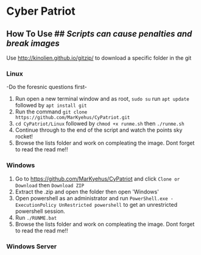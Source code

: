 # Cyber Patriot 

## How To Use ## *Scripts can cause penalties and break images*

Use http://kinolien.github.io/gitzip/ to download a specific folder in the git
### Linux 
-Do the foresnic questions first-
1. Run open a new terminal window and as root, `sudo su` run `apt update` followed by `apt install git`
2. Run the command `git clone https://github.com/MarKyehus/CyPatriot.git`
3. `cd CyPatriot/Linux` followed by `chmod +x runme.sh` then `./runme.sh`
4. Continue through to the end of the script and watch the points sky rocket!
5. Browse the lists folder and work on compleating the image. Dont forget to read the read me!!
### Windows
1. Go to https://github.com/MarKyehus/CyPatriot and click `Clone or Download` then `Download ZIP`
2. Extract the .zip and open the folder then open 'Windows'
3. Open powershell as an administrator and run `PowerShell.exe -ExecutionPolicy UnRestricted powershell` to get an unrestricted powershell session.
4. Run `./RUNME.bat`
5. Browse the lists folder and work on compleating the image. Dont forget to read the read me!!
### Windows Server
